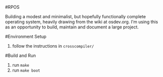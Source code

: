 #RPOS

Building a modest and minimalist, but hopefully functionally complete operating system, heavily drawing from the wiki at osdev.org. I'm using this as an opportunity to build, maintain and document a large project.

#Environment Setup

1. follow the instructions in `crosscompiler/`

#Build and Run
1. run `make`
2. run `make boot`
